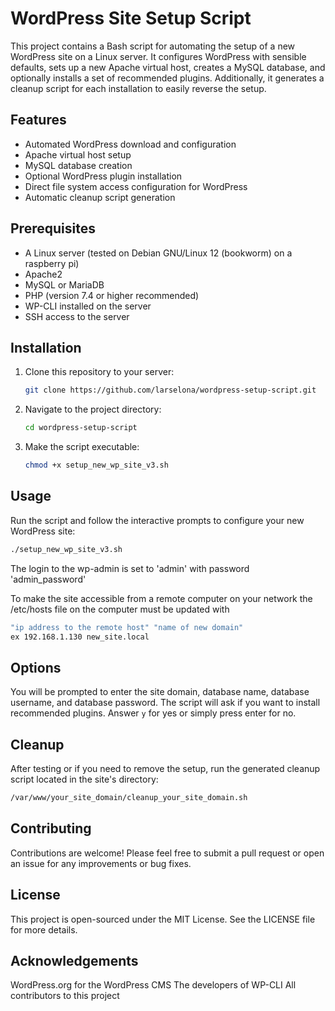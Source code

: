 # WordPress Site Setup Script

This project contains a Bash script for automating the setup of a new WordPress site on a Linux server. It configures WordPress with sensible defaults, sets up a new Apache virtual host, creates a MySQL database, and optionally installs a set of recommended plugins. Additionally, it generates a cleanup script for each installation to easily reverse the setup.

## Features

- Automated WordPress download and configuration
- Apache virtual host setup
- MySQL database creation
- Optional WordPress plugin installation
- Direct file system access configuration for WordPress
- Automatic cleanup script generation

## Prerequisites

- A Linux server (tested on Debian GNU/Linux 12 (bookworm) on a raspberry pi)
- Apache2
- MySQL or MariaDB
- PHP (version 7.4 or higher recommended)
- WP-CLI installed on the server
- SSH access to the server

## Installation

1. Clone this repository to your server:
    ```bash
    git clone https://github.com/larselona/wordpress-setup-script.git
    ```
2. Navigate to the project directory:
    ```bash
    cd wordpress-setup-script
    ```
3. Make the script executable:
    ```bash
    chmod +x setup_new_wp_site_v3.sh
    ```

## Usage

Run the script and follow the interactive prompts to configure your new WordPress site:

```bash
./setup_new_wp_site_v3.sh
```

The login to the wp-admin is set to 'admin' with password 'admin_password'

To make the site accessible from a remote computer on your network the /etc/hosts file on the computer must be updated with
```bash
"ip address to the remote host" "name of new domain"
ex 192.168.1.130 new_site.local
```

## Options

You will be prompted to enter the site domain, database name, database username, and database password.
The script will ask if you want to install recommended plugins. Answer `y` for yes or simply press enter for no.

## Cleanup

After testing or if you need to remove the setup, run the generated cleanup script located in the site's directory:

```bash
/var/www/your_site_domain/cleanup_your_site_domain.sh
```

## Contributing

Contributions are welcome! Please feel free to submit a pull request or open an issue for any improvements or bug fixes.

## License

This project is open-sourced under the MIT License. See the LICENSE file for more details.

## Acknowledgements

WordPress.org for the WordPress CMS
The developers of WP-CLI
All contributors to this project

